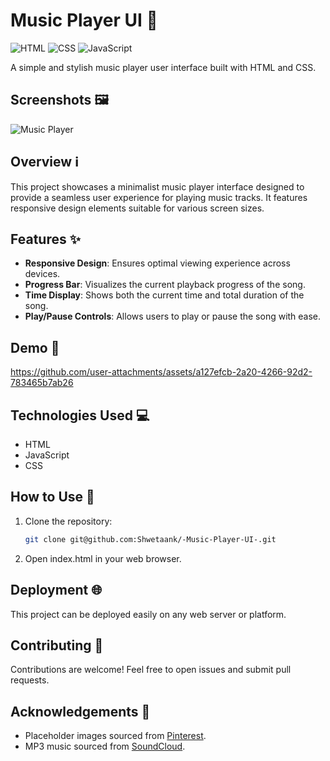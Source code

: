 # Music Player UI 🎵
![HTML](https://img.shields.io/badge/-HTML-orange)
![CSS](https://img.shields.io/badge/-CSS-blue)
![JavaScript](https://img.shields.io/badge/-JavaScript-yellow)

A simple and stylish music player user interface built with HTML and CSS.

## Screenshots 🖼️
![Music Player](https://github.com/user-attachments/assets/d4492617-ae38-445c-a90b-0fc994cafc0a)

## Overview ℹ️
This project showcases a minimalist music player interface designed to provide a seamless user experience for playing music tracks. It features responsive design elements suitable for various screen sizes.

## Features ✨

- **Responsive Design**: Ensures optimal viewing experience across devices.
- **Progress Bar**: Visualizes the current playback progress of the song.
- **Time Display**: Shows both the current time and total duration of the song.
- **Play/Pause Controls**: Allows users to play or pause the song with ease.


## Demo 🎥


https://github.com/user-attachments/assets/a127efcb-2a20-4266-92d2-783465b7ab26


## Technologies Used 💻

- HTML
- JavaScript
- CSS


## How to Use 🚀

1. Clone the repository:
   ```bash
   git clone git@github.com:Shwetaank/-Music-Player-UI-.git
2. Open index.html in your web browser.


## Deployment 🌐
This project can be deployed easily on any web server or platform.

## Contributing 🤝
Contributions are welcome! Feel free to open issues and submit pull requests.


## Acknowledgements 🙏

- Placeholder images sourced from [Pinterest](https://pinterest.com).
- MP3 music sourced from [SoundCloud](https://soundcloud.com).

